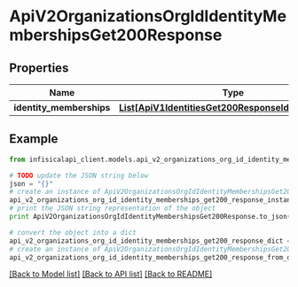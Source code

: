 # ApiV2OrganizationsOrgIdIdentityMembershipsGet200Response


## Properties
Name | Type | Description | Notes
------------ | ------------- | ------------- | -------------
**identity_memberships** | [**List[ApiV1IdentitiesGet200ResponseIdentitiesInner]**](ApiV1IdentitiesGet200ResponseIdentitiesInner.md) |  | 

## Example

```python
from infisicalapi_client.models.api_v2_organizations_org_id_identity_memberships_get200_response import ApiV2OrganizationsOrgIdIdentityMembershipsGet200Response

# TODO update the JSON string below
json = "{}"
# create an instance of ApiV2OrganizationsOrgIdIdentityMembershipsGet200Response from a JSON string
api_v2_organizations_org_id_identity_memberships_get200_response_instance = ApiV2OrganizationsOrgIdIdentityMembershipsGet200Response.from_json(json)
# print the JSON string representation of the object
print ApiV2OrganizationsOrgIdIdentityMembershipsGet200Response.to_json()

# convert the object into a dict
api_v2_organizations_org_id_identity_memberships_get200_response_dict = api_v2_organizations_org_id_identity_memberships_get200_response_instance.to_dict()
# create an instance of ApiV2OrganizationsOrgIdIdentityMembershipsGet200Response from a dict
api_v2_organizations_org_id_identity_memberships_get200_response_from_dict = ApiV2OrganizationsOrgIdIdentityMembershipsGet200Response.from_dict(api_v2_organizations_org_id_identity_memberships_get200_response_dict)
```
[[Back to Model list]](../README.md#documentation-for-models) [[Back to API list]](../README.md#documentation-for-api-endpoints) [[Back to README]](../README.md)


